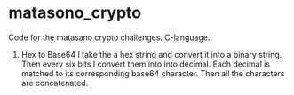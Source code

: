 # matasono_crypto
Code for the matasano crypto challenges. C-language.

1. Hex to Base64
  I take the a hex string and convert it into a binary string. Then every six bits I convert them into
  into decimal. Each decimal is matched to its corresponding base64 character. Then all the characters
  are concatenated. 
